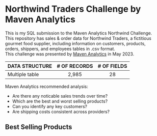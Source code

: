 # Northwind Traders Challenge by Maven Analytics
This is my SQL submission to the Maven Analytics Northwind Challenge.
This repository has sales & order data for Northwind Traders, a fictitious gourmet food supplier, including information on customers, products, orders, shippers, and employees tables in .csv format.  
This challenge was presented by [Maven Analytics](https://app.mavenanalytics.io//) in May 2023. 

| DATA STRUCTURE  | # OF RECORDS | # OF FIELDS  |
| --------------- |:------------:| :----------: |
| Multiple table  | 2,985        |28            |

Maven Analytics recommended analysis:
* Are there any noticable sales trends over time?
* Which are the best and worst selling products?
* Can you identify any key customers?
* Are shipping costs consistent across providers?

## Best Selling Products
